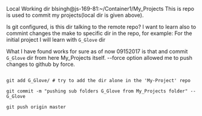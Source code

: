 Local Working dir blsingh@js-169-81:~/Container1/My_Projects
This is repo is used to commit my projects(local dir is given above).


Is git configured, is this dir talking to the remote repo?
I want to learn also to commint changes the make to specific dir in the repo, for example:
For the initial project I will learn with `G_Glove` dir

What I have found works for sure as of now 09152017 is that and  commit `G_Glove` dir from here My_Projects itself.  --force option allowed me to push changes to github by force.

```

git add G_Glove/ # try to add the dir alone in the 'My-Project' repo

git commit -m "pushing sub folders G_Glove from My_Projects folder" -- G_Glove

git push origin master

```


